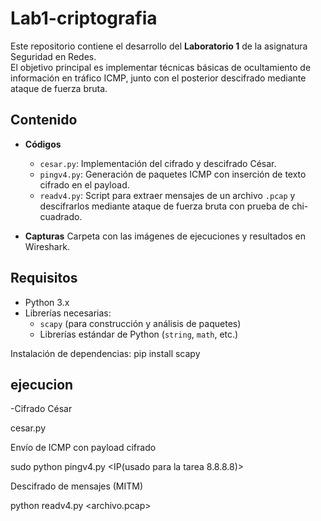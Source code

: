 # Lab1-criptografia
Este repositorio contiene el desarrollo del **Laboratorio 1** de la asignatura Seguridad en Redes.  
El objetivo principal es implementar técnicas básicas de ocultamiento de información en tráfico ICMP, 
junto con el posterior descifrado mediante ataque de fuerza bruta.

## Contenido

- **Códigos**
  - `cesar.py`: Implementación del cifrado y descifrado César.
  - `pingv4.py`: Generación de paquetes ICMP con inserción de texto cifrado en el payload.
  - `readv4.py`: Script para extraer mensajes de un archivo `.pcap` y descifrarlos mediante ataque de fuerza bruta con prueba de chi-cuadrado.

- **Capturas**
  Carpeta con las imágenes de ejecuciones y resultados en Wireshark.

## Requisitos

- Python 3.x  
- Librerías necesarias:  
  - `scapy` (para construcción y análisis de paquetes)  
  - Librerías estándar de Python (`string`, `math`, etc.)

Instalación de dependencias:
pip install scapy
## ejecucion

-Cifrado César

cesar.py <texto> <desplazamiento>

Envío de ICMP con payload cifrado

sudo python pingv4.py <IP(usado para la tarea 8.8.8.8)> <mensaje>


Descifrado de mensajes (MITM)

python readv4.py <archivo.pcap>
